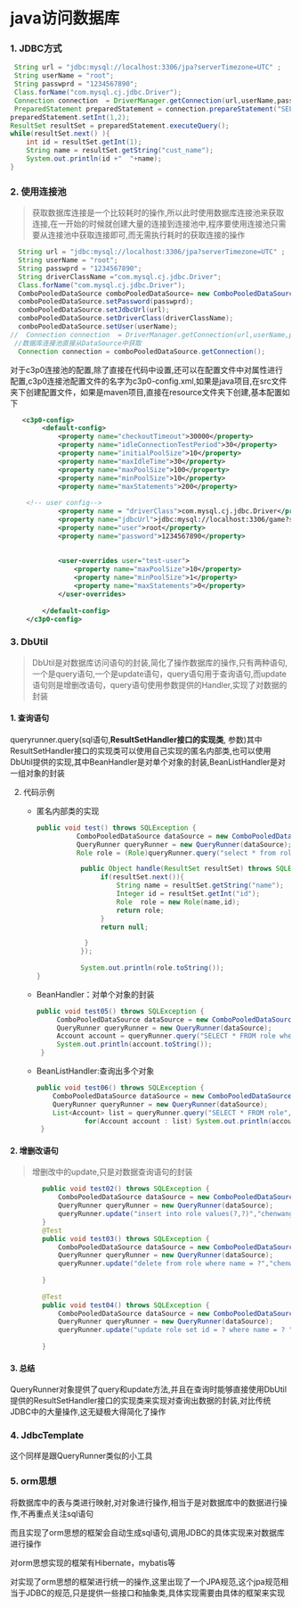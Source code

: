 # java访问数据库

### 1. JDBC方式

```java
 String url = "jdbc:mysql://localhost:3306/jpa?serverTimezone=UTC" ;
 String userName = "root";
 String passwprd = "1234567890";
 Class.forName("com.mysql.cj.jdbc.Driver");
 Connection connection  = DriverManager.getConnection(url,userName,passwprd);
 PreparedStatement preparedStatement = connection.prepareStatement("SELECT * FROM cst_customer where cust_id = ?");
preparedStatement.setInt(1,2);
ResultSet resultSet = preparedStatement.executeQuery();
while(resultSet.next() ){
    int id = resultSet.getInt(1);
    String name = resultSet.getString("cust_name");
    System.out.println(id +"  "+name);
}
```

### 2. 使用连接池

> 获取数据库连接是一个比较耗时的操作,所以此时使用数据库连接池来获取连接,在一开始的时候就创建大量的连接到连接池中,程序要使用连接池只需要从连接池中获取连接即可,而无需执行耗时的获取连接的操作

```java
  String url = "jdbc:mysql://localhost:3306/jpa?serverTimezone=UTC" ;
  String userName = "root";
  String passwprd = "1234567890";
  String driverClassName ="com.mysql.cj.jdbc.Driver";
  Class.forName("com.mysql.cj.jdbc.Driver");
  ComboPooledDataSource comboPooledDataSource= new ComboPooledDataSource();
  comboPooledDataSource.setPassword(passwprd);
  comboPooledDataSource.setJdbcUrl(url);
  comboPooledDataSource.setDriverClass(driverClassName);
  comboPooledDataSource.setUser(userName);
//  Connection connection  = DriverManager.getConnection(url,userName,passwprd);
 //数据库连接池直接从DataSource中获取
  Connection connection = comboPooledDataSource.getConnection();
```

对于c3p0连接池的配置,除了直接在代码中设置,还可以在配置文件中对属性进行配置,c3p0连接池配置文件的名字为c3p0-config.xml,如果是java项目,在src文件夹下创建配置文件，如果是maven项目,直接在resource文件夹下创建,基本配置如下

```xml
   <c3p0-config>
        <default-config>
            <property name="checkoutTimeout">30000</property>
            <property name="idleConnectionTestPeriod">30</property>
            <property name="initialPoolSize">10</property>
            <property name="maxIdleTime">30</property>
            <property name="maxPoolSize">100</property>
            <property name="minPoolSize">10</property>
            <property name="maxStatements">200</property>
    
    <!-- user config-->
            <property name = "driverClass">com.mysql.cj.jdbc.Driver</property>
            <property name="jdbcUrl">jdbc:mysql://localhost:3306/game?serverTimezone=UTC</property>
            <property name="user">root</property>
            <property name="password">1234567890</property>
    
    
            <user-overrides user="test-user">
                <property name="maxPoolSize">10</property>
                <property name="minPoolSize">1</property>
                <property name="maxStatements">0</property>
            </user-overrides>
    
        </default-config> 
    </c3p0-config>
```

### 3. DbUtil

> DbUtil是对数据库访问语句的封装,简化了操作数据库的操作,只有两种语句,一个是query语句,一个是update语句，query语句用于查询语句,而update语句则是增删改语句，query语句使用参数提供的Handler,实现了对数据的封装

#### 1. 查询语句

​	queryrunner.query(sql语句,**ResultSetHandler接口的实现类**,  参数)其中ResultSetHandler接口的实现类可以使用自己实现的匿名内部类,也可以使用DbUtil提供的实现,其中BeanHandler是对单个对象的封装,BeanListHandler是对一组对象的封装

2. 代码示例

   - 匿名内部类的实现

     ```java
     public void test() throws SQLException {
               ComboPooledDataSource dataSource = new ComboPooledDataSource();
               QueryRunner queryRunner = new QueryRunner(dataSource);
               Role role = (Role)queryRunner.query("select * from role",new ResultSetHandler(){
     
                public Object handle(ResultSet resultSet) throws SQLException {
                     if(resultSet.next()){
                         String name = resultSet.getString("name");
                         Integer id = resultSet.getInt("id");
                         Role  role = new Role(name,id);
                         return role;
                     }
                     return null;
     
                 }
                });
                 
                System.out.println(role.toString());
     } 
     ```

   - BeanHandler：对单个对象的封装

     ```java
     public void test05() throws SQLException {
          ComboPooledDataSource dataSource = new ComboPooledDataSource();
          QueryRunner queryRunner = new QueryRunner(dataSource);
          Account account = queryRunner.query("SELECT * FROM role where id = ?", new BeanHandler<Account>(Account.class),22);
          System.out.println(account.toString());
      }
     ```

   - BeanListHandler:查询出多个对象

     ```java
     public void test06() throws SQLException {
         ComboPooledDataSource dataSource = new ComboPooledDataSource();
         QueryRunner queryRunner = new QueryRunner(dataSource);
         List<Account> list = queryRunner.query("SELECT * FROM role", new BeanListHandler<Account>(Account.class));
                 for(Account account : list) System.out.println(account.toString());
      }                                  
     ```

#### 2. 增删改语句

> 增删改中的update,只是对数据查询语句的封装

```java
		public void test02() throws SQLException {
            ComboPooledDataSource dataSource = new ComboPooledDataSource();
            QueryRunner queryRunner = new QueryRunner(dataSource);
            queryRunner.update("insert into role values(?,?)","chenwang",22);
        }
        @Test
        public void test03() throws SQLException {
            ComboPooledDataSource dataSource = new ComboPooledDataSource();
            QueryRunner queryRunner = new QueryRunner(dataSource);
            queryRunner.update("delete from role where name = ?","chenwang");
    
        }
    
        @Test
        public void test04() throws SQLException {
            ComboPooledDataSource dataSource = new ComboPooledDataSource();
            QueryRunner queryRunner = new QueryRunner(dataSource);
            queryRunner.update("update role set id = ? where name = ? ",33,"xiaochen");
    
        }
```

#### 3. 总结

QueryRunner对象提供了query和update方法,并且在查询时能够直接使用DbUtil提供的ResultSetHandler接口的实现类来实现对查询出数据的封装,对比传统JDBC中的大量操作,这无疑极大得简化了操作

### 4. JdbcTemplate

这个同样是跟QueryRunner类似的小工具

### 5. orm思想

将数据库中的表与类进行映射,对对象进行操作,相当于是对数据库中的数据进行操作,不再重点关注sql语句

而且实现了orm思想的框架会自动生成sql语句,调用JDBC的具体实现来对数据库进行操作

对orm思想实现的框架有Hibernate，mybatis等

对实现了orm思想的框架进行统一的操作,这里出现了一个JPA规范,这个jpa规范相当于JDBC的规范,只是提供一些接口和抽象类,具体实现需要由具体的框架来实现



![]()